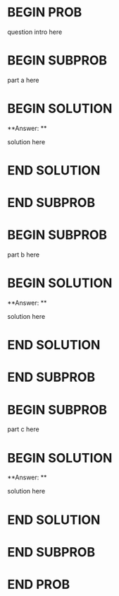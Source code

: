 # BEGIN PROB

question intro here

# BEGIN SUBPROB

part a here

# BEGIN SOLUTION

**Answer: ** 

solution here

# END SOLUTION

# END SUBPROB

# BEGIN SUBPROB

part b here

# BEGIN SOLUTION

**Answer: ** 

solution here

# END SOLUTION

# END SUBPROB

# BEGIN SUBPROB

part c here

# BEGIN SOLUTION

**Answer: ** 

solution here

# END SOLUTION

# END SUBPROB

# END PROB